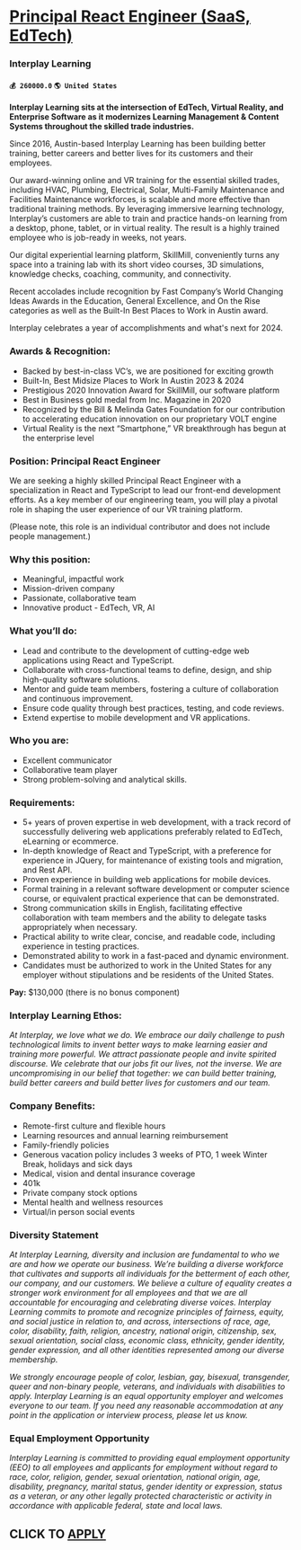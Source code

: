 # [Principal React Engineer (SaaS, EdTech)](https://www.remotewlb.com/apply/principal-react-engineer-saas-edtech)  
### Interplay Learning  
#### `💰 260000.0` `🌎 United States`  

**Interplay Learning sits at the intersection of EdTech, Virtual Reality, and Enterprise Software as it modernizes Learning Management & Content Systems throughout the skilled trade industries.**

Since 2016, Austin-based Interplay Learning has been building better training, better careers and better lives for its customers and their employees.

Our award-winning online and VR training for the essential skilled trades, including HVAC, Plumbing, Electrical, Solar, Multi-Family Maintenance and Facilities Maintenance workforces, is scalable and more effective than traditional training methods. By leveraging immersive learning technology, Interplay’s customers are able to train and practice hands-on learning from a desktop, phone, tablet, or in virtual reality. The result is a highly trained employee who is job-ready in weeks, not years.

Our digital experiential learning platform, SkillMill, conveniently turns any space into a training lab with its short video courses, 3D simulations, knowledge checks, coaching, community, and connectivity.

Recent accolades include recognition by Fast Company’s World Changing Ideas Awards in the Education, General Excellence, and On the Rise categories as well as the Built-In Best Places to Work in Austin award.

Interplay celebrates a year of accomplishments and what's next for 2024.

### Awards & Recognition:

  * Backed by best-in-class VC’s, we are positioned for exciting growth
  * Built-In, Best Midsize Places to Work In Austin 2023 & 2024
  * Prestigious 2020 Innovation Award for SkillMill, our software platform
  * Best in Business gold medal from Inc. Magazine in 2020
  * Recognized by the Bill & Melinda Gates Foundation for our contribution to accelerating education innovation on our proprietary VOLT engine
  * Virtual Reality is the next “Smartphone,” VR breakthrough has begun at the enterprise level

### Position: Principal React Engineer

We are seeking a highly skilled Principal React Engineer with a specialization in React and TypeScript to lead our front-end development efforts. As a key member of our engineering team, you will play a pivotal role in shaping the user experience of our VR training platform.

(Please note, this role is an individual contributor and does not include people management.)

### Why this position:

  * Meaningful, impactful work
  * Mission-driven company
  * Passionate, collaborative team 
  * Innovative product - EdTech, VR, AI

### What you’ll do:

  * Lead and contribute to the development of cutting-edge web applications using React and TypeScript.
  * Collaborate with cross-functional teams to define, design, and ship high-quality software solutions.
  * Mentor and guide team members, fostering a culture of collaboration and continuous improvement.
  * Ensure code quality through best practices, testing, and code reviews.
  * Extend expertise to mobile development and VR applications.

### Who you are:

  * Excellent communicator 
  * Collaborative team player 
  * Strong problem-solving and analytical skills.

### Requirements:

  * 5+ years of proven expertise in web development, with a track record of successfully delivering web applications preferably related to EdTech, eLearning or ecommerce.
  * In-depth knowledge of React and TypeScript, with a preference for experience in JQuery, for maintenance of existing tools and migration, and Rest API.
  * Proven experience in building web applications for mobile devices.
  * Formal training in a relevant software development or computer science course, or equivalent practical experience that can be demonstrated.
  * Strong communication skills in English, facilitating effective collaboration with team members and the ability to delegate tasks appropriately when necessary.
  * Practical ability to write clear, concise, and readable code, including experience in testing practices.
  * Demonstrated ability to work in a fast-paced and dynamic environment.
  * Candidates must be authorized to work in the United States for any employer without stipulations and be residents of the United States.

**Pay:** $130,000 (there is no bonus component)

###  Interplay Learning Ethos:

 _At Interplay, we love what we do. We embrace our daily challenge to push technological limits to invent better ways to make learning easier and training more powerful. We attract passionate people and invite spirited discourse. We celebrate that our jobs fit our lives, not the inverse. We are uncompromising in our belief that together: we can build better training, build better careers and build better lives for customers and our team._

### Company Benefits:

  * Remote-first culture and flexible hours
  * Learning resources and annual learning reimbursement
  * Family-friendly policies 
  * Generous vacation policy includes 3 weeks of PTO, 1 week Winter Break, holidays and sick days 
  * Medical, vision and dental insurance coverage
  * 401k
  * Private company stock options
  * Mental health and wellness resources
  * Virtual/in person social events

### Diversity Statement

 _At Interplay Learning, diversity and inclusion are fundamental to who we are and how we operate our business. We’re building a diverse workforce that cultivates and supports all individuals for the betterment of each other, our company, and our customers. We believe a culture of equality creates a stronger work environment for all employees and that we are all accountable for encouraging and celebrating diverse voices. Interplay Learning commits to promote and recognize principles of fairness, equity, and social justice in relation to, and across, intersections of race, age, color, disability, faith, religion, ancestry, national origin, citizenship, sex, sexual orientation, social class, economic class, ethnicity, gender identity, gender expression, and all other identities represented among our diverse membership._

 _We strongly encourage people of color, lesbian, gay, bisexual, transgender, queer and non-binary people, veterans, and individuals with disabilities to apply. Interplay Learning is an equal opportunity employer and welcomes everyone to our team. If you need any reasonable accommodation at any point in the application or interview process, please let us know._

### Equal Employment Opportunity

 _Interplay Learning is committed to providing equal employment opportunity (EEO) to all employees and applicants for employment without regard to race, color, religion, gender, sexual orientation, national origin, age, disability, pregnancy, marital status, gender identity or expression, status as a veteran, or any other legally protected characteristic or activity in accordance with applicable federal, state and local laws._

  
## CLICK TO [APPLY](https://www.remotewlb.com/apply/principal-react-engineer-saas-edtech)

